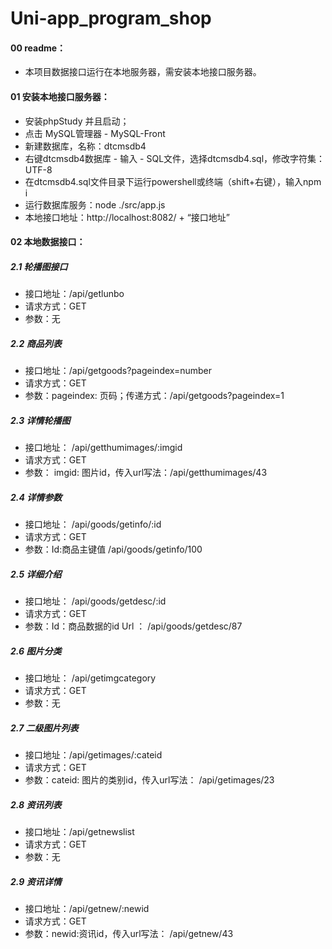 # Uni-app_program_shop

#### 00 readme：

- 本项目数据接口运行在本地服务器，需安装本地接口服务器。

#### 01 安装本地接口服务器：

- 安装phpStudy 并且启动；
- 点击 MySQL管理器 - MySQL-Front
- 新建数据库，名称：dtcmsdb4
- 右键dtcmsdb4数据库 - 输入 - SQL文件，选择dtcmsdb4.sql，修改字符集：UTF-8
- 在dtcmsdb4.sql文件目录下运行powershell或终端（shift+右键），输入npm i 
- 运行数据库服务：node ./src/app.js
- 本地接口地址：http://localhost:8082/ + “接口地址”

#### 02 本地数据接口：

##### 2.1 轮播图接口

- 接口地址：/api/getlunbo
- 请求方式：GET
- 参数：无

##### 2.2 商品列表

- 接口地址：/api/getgoods?pageindex=number
- 请求方式：GET
- 参数：pageindex: 页码；传递方式：/api/getgoods?pageindex=1

##### 2.3 详情轮播图

- 接口地址： /api/getthumimages/:imgid
- 请求方式：GET
- 参数： imgid: 图片id，传入url写法：/api/getthumimages/43

##### 2.4 详情参数

- 接口地址：  /api/goods/getinfo/:id
- 请求方式：GET
- 参数：Id:商品主键值 /api/goods/getinfo/100

##### 2.5 详细介绍

- 接口地址：  /api/goods/getdesc/:id
- 请求方式：GET
- 参数：Id：商品数据的id  Url ： /api/goods/getdesc/87

##### 2.6 图片分类

- 接口地址： /api/getimgcategory
- 请求方式：GET
- 参数：无

##### 2.7 二级图片列表

- 接口地址：/api/getimages/:cateid
- 请求方式：GET
- 参数：cateid: 图片的类别id，传入url写法： /api/getimages/23

##### 2.8 资讯列表

- 接口地址：/api/getnewslist
- 请求方式：GET
- 参数：无

##### 2.9 资讯详情

- 接口地址：/api/getnew/:newid
- 请求方式：GET
- 参数：newid:资讯id，传入url写法： /api/getnew/43





